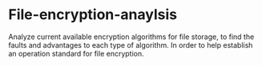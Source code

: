 # File-encryption-anaylsis
 Analyze current available encryption algorithms for file storage, to find the faults and advantages to each type of algorithm. In order to help establish an operation standard for file encryption. 
